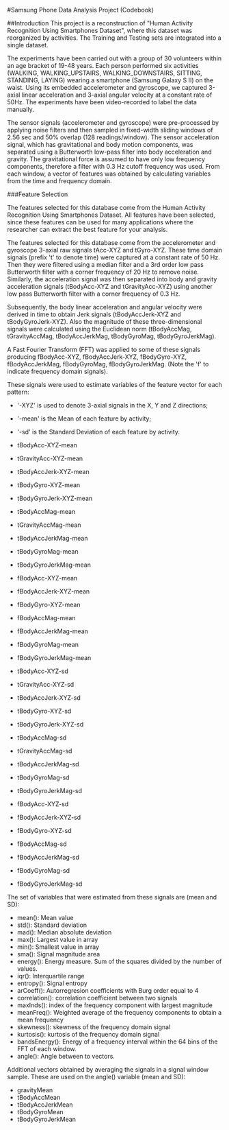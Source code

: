 #Samsung Phone Data Analysis Project (Codebook)


##Introduction
This project is a reconstruction of "Human Activity Recognition Using Smartphones Dataset", where this dataset was reorganized by activities. The Training and Testing sets are integrated into a single dataset.

The experiments have been carried out with a group of 30 volunteers within an age bracket of 19-48 years. Each person performed six activities (WALKING, WALKING_UPSTAIRS, WALKING_DOWNSTAIRS, SITTING, STANDING, LAYING) wearing a smartphone (Samsung Galaxy S II) on the waist. Using its embedded accelerometer and gyroscope, we captured 3-axial linear acceleration and 3-axial angular velocity at a constant rate of 50Hz. The experiments have been video-recorded to label the data manually. 

The sensor signals (accelerometer and gyroscope) were pre-processed by applying noise filters and then sampled in fixed-width sliding windows of 2.56 sec and 50% overlap (128 readings/window). The sensor acceleration signal, which has gravitational and body motion components, was separated using a Butterworth low-pass filter into body acceleration and gravity. The gravitational force is assumed to have only low frequency components, therefore a filter with 0.3 Hz cutoff frequency was used. From each window, a vector of features was obtained by calculating variables from the time and frequency domain.


###Feature Selection 

The features selected for this database come from the Human Activity Recognition Using Smartphones Dataset. All features have been selected, since these features can be used for many applications where the researcher can extract the best feature for your analysis.

The features selected for this database come from the accelerometer and gyroscope 3-axial raw signals tAcc-XYZ and tGyro-XYZ. These time domain signals (prefix 't' to denote time) were captured at a constant rate of 50 Hz. Then they were filtered using a median filter and a 3rd order low pass Butterworth filter with a corner frequency of 20 Hz to remove noise. Similarly, the acceleration signal was then separated into body and gravity acceleration signals (tBodyAcc-XYZ and tGravityAcc-XYZ) using another low pass Butterworth filter with a corner frequency of 0.3 Hz. 

Subsequently, the body linear acceleration and angular velocity were derived in time to obtain Jerk signals (tBodyAccJerk-XYZ and tBodyGyroJerk-XYZ). Also the magnitude of these three-dimensional signals were calculated using the Euclidean norm (tBodyAccMag, tGravityAccMag, tBodyAccJerkMag, tBodyGyroMag, tBodyGyroJerkMag). 

A Fast Fourier Transform (FFT) was applied to some of these signals producing fBodyAcc-XYZ, fBodyAccJerk-XYZ, fBodyGyro-XYZ, fBodyAccJerkMag, fBodyGyroMag, fBodyGyroJerkMag. (Note the 'f' to indicate frequency domain signals). 

These signals were used to estimate variables of the feature vector for each pattern:  
* '-XYZ' is used to denote 3-axial signals in the X, Y and Z directions;
* '-mean' is the Mean of each feature by activity;
* '-sd' is the Standard Deviation of each feature by activity.


* tBodyAcc-XYZ-mean
* tGravityAcc-XYZ-mean
* tBodyAccJerk-XYZ-mean
* tBodyGyro-XYZ-mean
* tBodyGyroJerk-XYZ-mean
* tBodyAccMag-mean
* tGravityAccMag-mean
* tBodyAccJerkMag-mean
* tBodyGyroMag-mean
* tBodyGyroJerkMag-mean
* fBodyAcc-XYZ-mean
* fBodyAccJerk-XYZ-mean
* fBodyGyro-XYZ-mean
* fBodyAccMag-mean
* fBodyAccJerkMag-mean
* fBodyGyroMag-mean
* fBodyGyroJerkMag-mean


* tBodyAcc-XYZ-sd
* tGravityAcc-XYZ-sd
* tBodyAccJerk-XYZ-sd
* tBodyGyro-XYZ-sd
* tBodyGyroJerk-XYZ-sd
* tBodyAccMag-sd
* tGravityAccMag-sd
* tBodyAccJerkMag-sd
* tBodyGyroMag-sd
* tBodyGyroJerkMag-sd
* fBodyAcc-XYZ-sd
* fBodyAccJerk-XYZ-sd
* fBodyGyro-XYZ-sd
* fBodyAccMag-sd
* fBodyAccJerkMag-sd
* fBodyGyroMag-sd
* fBodyGyroJerkMag-sd

The set of variables that were estimated from these signals are (mean and SD): 

* mean(): Mean value
* std(): Standard deviation
* mad(): Median absolute deviation 
* max(): Largest value in array
* min(): Smallest value in array
* sma(): Signal magnitude area
* energy(): Energy measure. Sum of the squares divided by the number of values. 
* iqr(): Interquartile range 
* entropy(): Signal entropy
* arCoeff(): Autorregresion coefficients with Burg order equal to 4
* correlation(): correlation coefficient between two signals
* maxInds(): index of the frequency component with largest magnitude
* meanFreq(): Weighted average of the frequency components to obtain a mean frequency
* skewness(): skewness of the frequency domain signal 
* kurtosis(): kurtosis of the frequency domain signal 
* bandsEnergy(): Energy of a frequency interval within the 64 bins of the FFT of each window.
* angle(): Angle between to vectors.

Additional vectors obtained by averaging the signals in a signal window sample. These are used on the angle() variable (mean and SD):

* gravityMean
* tBodyAccMean
* tBodyAccJerkMean
* tBodyGyroMean
* tBodyGyroJerkMean